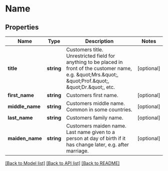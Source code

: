 # Name

## Properties
Name | Type | Description | Notes
------------ | ------------- | ------------- | -------------
**title** | **string** | Customers title. Unrestricted field for anything to be placed in front of the customer name, e.g. \&quot;Mrs.\&quot;, \&quot;Prof.\&quot;, \&quot;Dr.\&quot;, etc. | [optional] 
**first_name** | **string** | Customers first name. | [optional] 
**middle_name** | **string** | Customers middle name. Common in some countries. | [optional] 
**last_name** | **string** | Customers family name. | [optional] 
**maiden_name** | **string** | Customers maiden name. Last name given to a person at day of birth if it has change later, e.g. after marriage. | [optional] 

[[Back to Model list]](../README.md#documentation-for-models) [[Back to API list]](../README.md#documentation-for-api-endpoints) [[Back to README]](../README.md)


